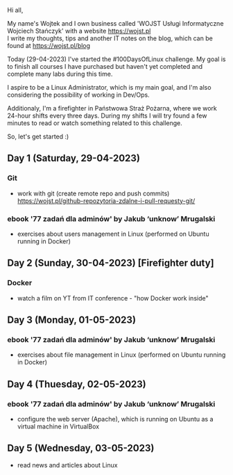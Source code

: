 Hi all,

My name's Wojtek and I own business called 'WOJST Usługi Informatyczne Wojciech Stańczyk' with a website https://wojst.pl<br/>
I write my thoughts, tips and another IT notes on the blog, which can be found at https://wojst.pl/blog

Today (29-04-2023) I've started the #100DaysOfLinux challenge. My goal is to finish all courses I have purchased but haven't yet completed and complete many labs during this time.

I aspire to be a Linux Administrator, which is my main goal, and I'm also considering the possibility of working in Dev/Ops.

Additionaly, I'm a firefighter in Państwowa Straż Pożarna, where we work 24-hour shifts every three days. During my shifts I will try found a few minutes to read or watch something related to this challenge.

So, let's get started :)

## Day 1 (Saturday, 29-04-2023)
### Git
- work with git (create remote repo and push commits)<br/>
https://wojst.pl/github-repozytoria-zdalne-i-pull-requesty-git/
### ebook '77 zadań dla adminów' by Jakub ‘unknow’ Mrugalski 
- exercises about users management in Linux (performed on Ubuntu running in Docker)

## Day 2 (Sunday, 30-04-2023) [Firefighter duty]
### Docker
- watch a film on YT from IT conference - "how Docker work inside"

## Day 3 (Monday, 01-05-2023)
### ebook '77 zadań dla adminów' by Jakub ‘unknow’ Mrugalski 
- exercises about file management in Linux (performed on Ubuntu running in Docker)

## Day 4 (Thuesday, 02-05-2023)
### ebook '77 zadań dla adminów' by Jakub ‘unknow’ Mrugalski 
- configure the web server (Apache), which is running on Ubuntu as a virtual machine in VirtualBox 

## Day 5 (Wednesday, 03-05-2023)
- read news and articles about Linux

